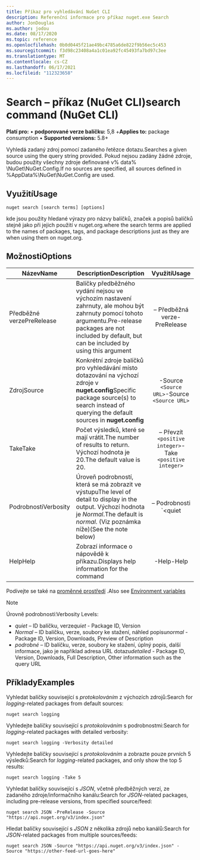 ```yaml
---
title: Příkaz pro vyhledávání NuGet CLI
description: Referenční informace pro příkaz nuget.exe Search
author: JonDouglas
ms.author: jodou
ms.date: 08/17/2020
ms.topic: reference
ms.openlocfilehash: 0b0d0445f21ae49bc4785a6de822f9b56ec5c453
ms.sourcegitcommit: f3d98c23408a4a1c01ea92fc45493fa7bd97c3ee
ms.translationtype: MT
ms.contentlocale: cs-CZ
ms.lasthandoff: 06/17/2021
ms.locfileid: "112323658"
---
```

# <a name="search-command-nuget-cli"></a><span data-ttu-id="d9be2-103">Search – příkaz (NuGet CLI)</span><span class="sxs-lookup"><span data-stu-id="d9be2-103">search command (NuGet CLI)</span></span>

<span data-ttu-id="d9be2-104">**Platí pro:** &bullet; **podporované verze balíčku:** 5,8 +</span><span class="sxs-lookup"><span data-stu-id="d9be2-104">**Applies to:** package consumption &bullet; **Supported versions:** 5.8+</span></span>

<span data-ttu-id="d9be2-105">Vyhledá zadaný zdroj pomocí zadaného řetězce dotazu.</span><span class="sxs-lookup"><span data-stu-id="d9be2-105">Searches a given source using the query string provided.</span></span> <span data-ttu-id="d9be2-106">Pokud nejsou zadány žádné zdroje, budou použity všechny zdroje definované v% data% \NuGet\NuGet.Config.</span><span class="sxs-lookup"><span data-stu-id="d9be2-106">If no sources are specified, all sources defined in %AppData%\NuGet\NuGet.Config are used.</span></span>

## <a name="usage"></a><span data-ttu-id="d9be2-107">Využití</span><span class="sxs-lookup"><span data-stu-id="d9be2-107">Usage</span></span>

```cli
nuget search [search terms] [options]
```

<span data-ttu-id="d9be2-108">kde jsou použity hledané výrazy pro názvy balíčků, značek a popisů balíčků stejně jako při jejich použití v nuget.org.</span><span class="sxs-lookup"><span data-stu-id="d9be2-108">where the search terms are applied to the names of packages, tags, and package descriptions just as they are when using them on nuget.org.</span></span>

## <a name="options"></a><span data-ttu-id="d9be2-109">Možnosti</span><span class="sxs-lookup"><span data-stu-id="d9be2-109">Options</span></span>

| <span data-ttu-id="d9be2-110">Název</span><span class="sxs-lookup"><span data-stu-id="d9be2-110">Name</span></span> | <span data-ttu-id="d9be2-111">Description</span><span class="sxs-lookup"><span data-stu-id="d9be2-111">Description</span></span> | <span data-ttu-id="d9be2-112">Využití</span><span class="sxs-lookup"><span data-stu-id="d9be2-112">Usage</span></span> |
| ---  |     ---     |  :-:  |
| <span data-ttu-id="d9be2-113">Předběžné verze</span><span class="sxs-lookup"><span data-stu-id="d9be2-113">PreRelease</span></span> | <span data-ttu-id="d9be2-114">Balíčky předběžného vydání nejsou ve výchozím nastavení zahrnuty, ale mohou být zahrnuty pomocí tohoto argumentu.</span><span class="sxs-lookup"><span data-stu-id="d9be2-114">Pre-release packages are not included by default, but can be included by using this argument</span></span> | <span data-ttu-id="d9be2-115">– Předběžná verze</span><span class="sxs-lookup"><span data-stu-id="d9be2-115">-PreRelease</span></span> |
| <span data-ttu-id="d9be2-116">Zdroj</span><span class="sxs-lookup"><span data-stu-id="d9be2-116">Source</span></span> | <span data-ttu-id="d9be2-117">Konkrétní zdroje balíčků pro vyhledávání místo dotazování na výchozí zdroje v __nuget.config__</span><span class="sxs-lookup"><span data-stu-id="d9be2-117">Specific package source(s) to search instead of querying the default sources in __nuget.config__</span></span> | <span data-ttu-id="d9be2-118">-Source `<Source URL>`</span><span class="sxs-lookup"><span data-stu-id="d9be2-118">-Source `<Source URL>`</span></span>|
| <span data-ttu-id="d9be2-119">Take</span><span class="sxs-lookup"><span data-stu-id="d9be2-119">Take</span></span> | <span data-ttu-id="d9be2-120">Počet výsledků, které se mají vrátit.</span><span class="sxs-lookup"><span data-stu-id="d9be2-120">The number of results to return.</span></span> <span data-ttu-id="d9be2-121">Výchozí hodnota je 20.</span><span class="sxs-lookup"><span data-stu-id="d9be2-121">The default value is 20.</span></span> | <span data-ttu-id="d9be2-122">– Převzít `<positive integer>`</span><span class="sxs-lookup"><span data-stu-id="d9be2-122">-Take `<positive integer>`</span></span> |
| <span data-ttu-id="d9be2-123">Podrobnosti</span><span class="sxs-lookup"><span data-stu-id="d9be2-123">Verbosity</span></span> | <span data-ttu-id="d9be2-124">Úroveň podrobností, která se má zobrazit ve výstupu</span><span class="sxs-lookup"><span data-stu-id="d9be2-124">The level of detail to display in the output.</span></span> <span data-ttu-id="d9be2-125">Výchozí hodnota je _Normal_.</span><span class="sxs-lookup"><span data-stu-id="d9be2-125">The default is _normal_.</span></span> <span data-ttu-id="d9be2-126">(Viz poznámka níže)</span><span class="sxs-lookup"><span data-stu-id="d9be2-126">(See the note below)</span></span>  | <span data-ttu-id="d9be2-127">– Podrobnosti `<quiet|normal|detailed>`</span><span class="sxs-lookup"><span data-stu-id="d9be2-127">-Verbosity `<quiet|normal|detailed>`</span></span> |
| <span data-ttu-id="d9be2-128">Help</span><span class="sxs-lookup"><span data-stu-id="d9be2-128">Help</span></span> | <span data-ttu-id="d9be2-129">Zobrazí informace o nápovědě k příkazu.</span><span class="sxs-lookup"><span data-stu-id="d9be2-129">Displays help information for the command</span></span> | <span data-ttu-id="d9be2-130">-Help</span><span class="sxs-lookup"><span data-stu-id="d9be2-130">-Help</span></span> |

<span data-ttu-id="d9be2-131">Podívejte se také na [proměnné prostředí](cli-ref-environment-variables.md) .</span><span class="sxs-lookup"><span data-stu-id="d9be2-131">Also see [Environment variables](cli-ref-environment-variables.md)</span></span>

> [!NOTE] 
> <span data-ttu-id="d9be2-132">Úrovně podrobností:</span><span class="sxs-lookup"><span data-stu-id="d9be2-132">Verbosity Levels:</span></span>
> * <span data-ttu-id="d9be2-133">_quiet_ – ID balíčku, verze</span><span class="sxs-lookup"><span data-stu-id="d9be2-133">_quiet_ - Package ID, Version</span></span>
> * <span data-ttu-id="d9be2-134">_Normal_ – ID balíčku, verze, soubory ke stažení, náhled popisu</span><span class="sxs-lookup"><span data-stu-id="d9be2-134">_normal_ - Package ID, Version, Downloads, Preview of Description</span></span>
> * <span data-ttu-id="d9be2-135">_podrobné_ – ID balíčku, verze, soubory ke stažení, úplný popis, další informace, jako je například adresa URL dotazu</span><span class="sxs-lookup"><span data-stu-id="d9be2-135">_detailed_ - Package ID, Version, Downloads, Full Description, Other information such as the query URL</span></span>

## <a name="examples"></a><span data-ttu-id="d9be2-136">Příklady</span><span class="sxs-lookup"><span data-stu-id="d9be2-136">Examples</span></span>

<span data-ttu-id="d9be2-137">Vyhledat balíčky související s *protokolováním* z výchozích zdrojů:</span><span class="sxs-lookup"><span data-stu-id="d9be2-137">Search for *logging*-related packages from default sources:</span></span>
```
nuget search logging
```
<span data-ttu-id="d9be2-138">Vyhledejte balíčky související s *protokolováním* s podrobnostmi:</span><span class="sxs-lookup"><span data-stu-id="d9be2-138">Search for *logging*-related packages with detailed verbosity:</span></span>
```
nuget search logging -Verbosity detailed
```
<span data-ttu-id="d9be2-139">Vyhledejte balíčky související s *protokolováním* a zobrazte pouze prvních 5 výsledků:</span><span class="sxs-lookup"><span data-stu-id="d9be2-139">Search for *logging*-related packages, and only show the top 5 results:</span></span>
```
nuget search logging -Take 5
```
<span data-ttu-id="d9be2-140">Vyhledat balíčky související s *JSON*, včetně předběžných verzí, ze zadaného zdroje/informačního kanálu:</span><span class="sxs-lookup"><span data-stu-id="d9be2-140">Search for *JSON*-related packages, including pre-release versions, from specified source/feed:</span></span>
```
nuget search JSON -PreRelease -Source "https://api.nuget.org/v3/index.json"
```
<span data-ttu-id="d9be2-141">Hledat balíčky související s *JSON* z několika zdrojů nebo kanálů:</span><span class="sxs-lookup"><span data-stu-id="d9be2-141">Search for *JSON*-related packages from multiple sources/feeds:</span></span>
```
nuget search JSON -Source "https://api.nuget.org/v3/index.json" -Source "https://other-feed-url-goes-here"
```
